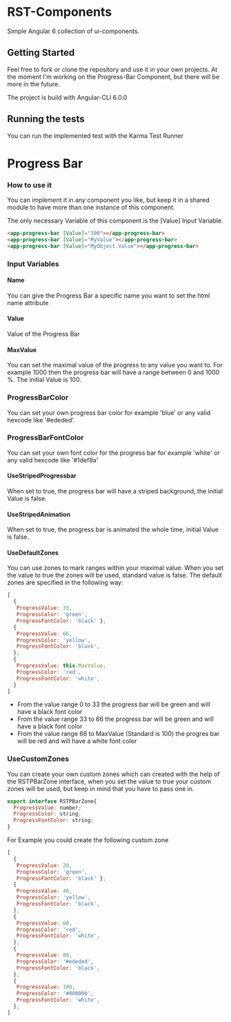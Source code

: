 # RST-Components

Simple Angular 6 collection of ui-components.

## Getting Started

Feel free to fork or clone the repository and use it in your own projects. At the moment I'm working on the Progress-Bar Component, but there will be more in the future.

The project is build with Angular-CLI 6.0.0

## Running the tests

You can run the implemented test with the Karma Test Runner


# Progress Bar
### How to use it
You can implement it in any component you like, but keep it in a shared module to have more than one instance of this component.

The only necessary Variable of this component is the [Value] Input Variable.
```html
<app-progress-bar [Value]="100"></app-progress-bar>
<app-progress-bar [Value]="MyValue"></app-progress-bar>
<app-progress-bar [Value]="MyObject.Value"></app-progress-bar>
```
### Input Variables
#### Name
You can give the Progress Bar a specific name you want to set the html name attribute
#### Value
Value of the Progress Bar
#### MaxValue
You can set the maximal value of the progress to any value you want to. For example 1000 then the progress bar will have a range between 0 and 1000 %. The initial Value is 100.
### ProgressBarColor
You can set your own progress bar color for example 'blue' or any valid hexcode like '#ededed'.
### ProgressBarFontColor
You can set your own font color for the progress bar for example 'white' or any valid hexcode like '#1def8a'
#### UseStripedProgressbar
When set to true, the progress bar will have a striped background, the initial Value is false.
#### UseStripedAnimation
When set to true, the progress bar is animated the whole time, initial Value is false.
#### UseDefaultZones
You can use zones to mark ranges within your maximal value. When you set the value to true the zones will be used, standard value is false. The default zones are specified in the following way:

```javascript
[
  {
   ProgressValue: 33,
   ProgressColor: 'green', 
   ProgressFontColor: 'black' },
  {
   ProgressValue: 66,
   ProgressColor: 'yellow',
   ProgressFontColor: 'black',
  },
  {
   ProgressValue: this.MaxValue,
   ProgressColor: 'red',
   ProgressFontColor: 'white',
  }
]
```

- From the value range 0 to 33 the progress bar will be green and will have a black font color
- From the value range 33 to 66 the progress bar will be green and will have a black font color
- From the value range 66 to MaxValue (Standard is 100) the progres bar will be red and will have a white font color

### UseCustomZones

You can create your own custom zones which can created with the help of the RSTPBarZone interface, when you set the value to true your custom zones will be used, but keep in mind that you have to pass one in.

```javascript
export interface RSTPBarZone{
  ProgressValue: number;
  ProgressColor: string;
  ProgressFontColor: string;
}
```

For Example you could create the following custom zone

```javascript
[
  {
   ProgressValue: 20,
   ProgressColor: 'green', 
   ProgressFontColor: 'black' },
  {
   ProgressValue: 40,
   ProgressColor: 'yellow',
   ProgressFontColor: 'black',
  },
  {
   ProgressValue: 60,
   ProgressColor: 'red',
   ProgressFontColor: 'white',
  }, 
  {
   ProgressValue: 80,
   ProgressColor: '#ededed',
   ProgressFontColor: 'black',
  },
  {
   ProgressValue: 100,
   ProgressColor: '#000000',
   ProgressFontColor: 'white',
  },
]
```
